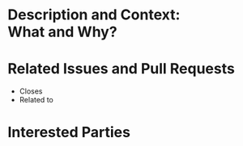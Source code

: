 # Description and Context:<br> What and Why?
<!--
Provide a brief and concise description of your proposed change.
In particular: Why is this change required? What problem does it solve? Is this a breaking change?
-->

# Related Issues and Pull Requests
<!--
If applicable: how is this pull request related to other open issues or pull requests?
-->
* Closes
* Related to

# Interested Parties
<!--
If there's anyone you think should be looped in on this pull request,
feel free to @mention them here!
-->
